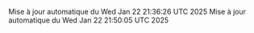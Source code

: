 Mise à jour automatique du Wed Jan 22 21:36:26 UTC 2025
Mise à jour automatique du Wed Jan 22 21:50:05 UTC 2025
